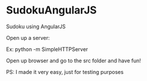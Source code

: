 SudokuAngularJS
===============

Sudoku using AngularJS

Open up a server: 

Ex: python -m SimpleHTTPServer

Open up browser and go to the src folder and have fun!

PS: I made it very easy, just for testing purposes
